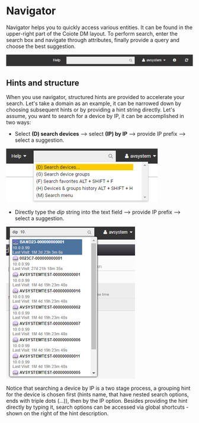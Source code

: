 # Navigator

Navigator helps you to quickly access various entities. It can be found in the upper-right part of the Coiote DM layout. To perform search, enter the search box and navigate through attributes, finally provide a query and choose the best suggestion.

![Navigator](images/10.png "Navigator")

## Hints and structure

When you use navigator, structured hints are provided to accelerate your search. Let's take a domain as an example, it can be narrowed down by choosing subsequent hints or by providing a hint string directly. Let's assume, you want to search for a device by IP, it can be accomplished in two ways:

- Select **(D) search devices** --> select **(IP) by IP** --> provide IP prefix --> select a suggestion.

 ![Searching by IP](images/14.png "Searching by IP")

- Directly type the *dip* string into the text field --> provide IP prefix --> select a suggestion.

![Searching by IP using DIP](images/16.png "Searching by IP using DIP")

Notice that searching a device by IP is a two stage process, a grouping hint for the device is chosen first (hints name, that have nested search options, ends with triple dots (...)), then by the IP option.
Besides providing the hint directly by typing it, search options can be accessed via global shortcuts - shown on the right of the hint description.
